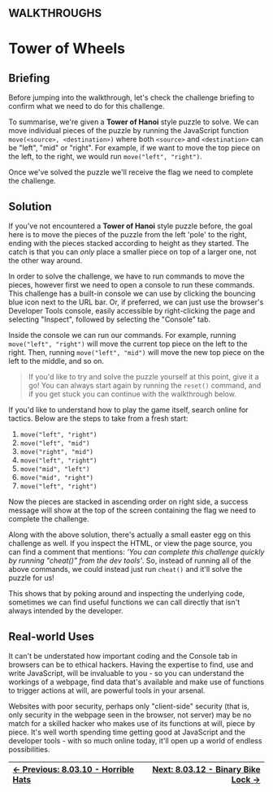 ## WALKTHROUGHS

# Tower of Wheels

## Briefing

Before jumping into the walkthrough, let's check the challenge briefing to confirm what we need to do for this challenge.

To summarise, we're given a **Tower of Hanoi** style puzzle to solve. We can move individual pieces of the puzzle by running the JavaScript function `move(<source>, <destination>)` where both `<source>` and `<destination>` can be "left", "mid" or "right". For example, if we want to move the top piece on the left, to the right, we would run `move("left", "right")`.

Once we've solved the puzzle we'll receive the flag we need to complete the challenge.

## Solution

If you've not encountered a **Tower of Hanoi** style
puzzle before, the goal here is to move the pieces of the puzzle from
the left 'pole' to the right, ending with the pieces stacked according
to height as they started. The catch is that you can *only* place a smaller piece on top of a larger one, not the other way around.

In order to solve the challenge, we have to run commands to move the
pieces, however first we need to open a console to run these commands.
This challenge has a built-in console we can use by clicking the
bouncing blue icon next to the URL bar. Or, if preferred, we can just
use the browser's Developer Tools console, easily accessible by
right-clicking the page and selecting "Inspect", followed by selecting
the "Console" tab.

Inside the console we can run our commands. For example, running `move("left", "right")` will move the current top piece on the left to the right. Then, running `move("left", "mid")` will move the new top piece on the left to the middle, and so on.

> If you'd like to try and solve the puzzle yourself at this point, give it a go! You can always start again by running the `reset()` command, and if you get stuck you can continue with the walkthrough below.

If you'd like to understand how to play the game itself, search
online for tactics. Below are the steps to take from a fresh start:

1. `move("left", "right")`
2. `move("left", "mid")`
3. `move("right", "mid")`
4. `move("left", "right")`
5. `move("mid", "left")`
6. `move("mid", "right")`
7. `move("left", "right")`

Now the pieces are stacked in ascending order on right side, a
success message will show at the top of the screen containing the flag
we need to complete the challenge.

Along with the above solution, there's actually a small easter egg on
 this challenge as well. If you inspect the HTML, or view the page
source, you can find a comment that mentions: *'You can complete this challenge quickly by running "cheat()" from the dev tools'*. So, instead of running all of the above commands, we could instead just run `cheat()` and it'll solve the puzzle for us!

This shows that by poking around and inspecting the underlying code,
sometimes we can find useful functions we can call directly that isn't
always intended by the developer.

## Real-world Uses

It can't be understated how important coding and the Console tab in
browsers can be to ethical hackers. Having the expertise to find, use
and write JavaScript, will be invaluable to you - so you can understand
the workings of a webpage, find data that's available and make use of
functions to trigger actions at will, are powerful tools in your
arsenal.

Websites with poor security, perhaps only "client-side" security
(that is, only security in the webpage seen in the browser, not server)
may be no match for a skilled hacker who makes use of its functions at
will, piece by piece. It's well worth spending time getting good at
JavaScript and the developer tools - with so much online today, it'll
open up a world of endless possibilities.

<div align="center">

[← Previous: 8.03.10 - Horrible Hats](HorribleHats8.3.10.md) | [Next: 8.03.12 - Binary Bike Lock →](BinaryBikeLock8.3.12.md)
:-|-:
